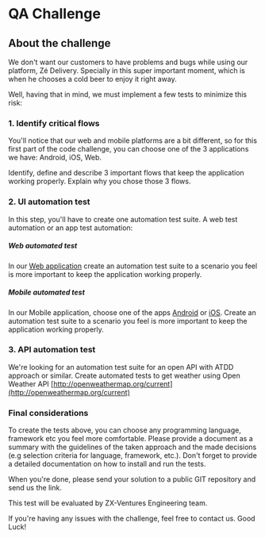 # QA Challenge

## About the challenge


We don't want our customers to have problems and bugs while using our platform, Zé Delivery. Specially in this super important moment, which is when he chooses a cold beer to enjoy it right away.

Well, having that in mind, we must implement a few tests to minimize this risk:


### 1. Identify critical flows

You'll notice that our web and mobile platforms are a bit different, so for this first part of the code challenge, you can choose one of the 3 applications we have: Android, iOS, Web.

Identify, define and describe 3 important flows that keep the application working properly. Explain why you chose those 3 flows.


### 2. UI automation test

In this step, you'll have to create one automation test suite. A web test automation or an app test automation:
##### Web automated test
In our [Web application](https://www.ze.delivery/) create an automation test suite to a scenario you feel is more important to keep the application working properly.

##### Mobile automated test
In our Mobile application, choose one of the apps [Android](https://play.google.com/store/apps/details?id=com.cerveceriamodelo.modelonow&hl=pt_BR) or [iOS](https://apps.apple.com/br/app/z%C3%A9-delivery/id1070070438).
Create an automation test suite to a scenario you feel is more important to keep the application working properly.

### 3. API automation test

We're looking for an automation test suite for an open API with ATDD approach or similar.
Create automated tests to get weather using Open Weather API
[http://openweathermap.org/current](http://openweathermap.org/current) 

### Final considerations

To create the tests above, you can choose any programming language, framework etc you feel more comfortable.
Please provide a document as a summary with the guidelines of the taken approach and the made decisions (e.g selection criteria for language, framework, etc.).
Don't forget to provide a detailed documentation on how to install and run the tests.

When you're done, please send your solution to a public GIT repository and send us the link.

This test will be evaluated by ZX-Ventures Engineering team.

If you're having any issues with the challenge, feel free to contact us.
Good Luck!
